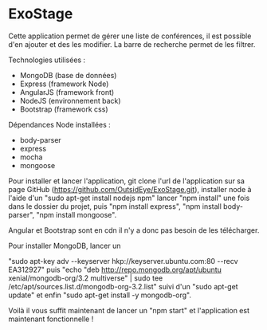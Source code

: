 # ExoStage

Cette application permet de gérer une liste de conférences, il est possible d'en ajouter et des les modifier. La barre de recherche permet de les filtrer.

Technologies utilisées : 

- MongoDB (base de données)
- Express (framework Node)
- AngularJS (framework front)
- NodeJS (environnement back)
- Bootstrap (framework css)

Dépendances Node installées :

- body-parser 
- express
- mocha
- mongoose


Pour installer et lancer l'application, git clone l'url de l'application sur sa page GitHub (https://github.com/OutsidEye/ExoStage.git), installer node à l'aide d'un "sudo apt-get install nodejs npm" lancer "npm install" une fois dans le dossier du projet, puis "npm install express", "npm install body-parser", "npm install mongoose". 

Angular et Bootstrap sont en cdn il n'y a donc pas besoin de les télécharger. 

Pour installer MongoDB, lancer un 

"sudo apt-key adv --keyserver hkp://keyserver.ubuntu.com:80 --recv EA312927" 
puis 
"echo "deb http://repo.mongodb.org/apt/ubuntu xenial/mongodb-org/3.2 multiverse" | sudo tee /etc/apt/sources.list.d/mongodb-org-3.2.list" 
suivi d'un
"sudo apt-get update" 
et enfin
"sudo apt-get install -y mongodb-org". 

Voilà il vous suffit maintenant de lancer un "npm start" et l'application est maintenant fonctionnelle !

